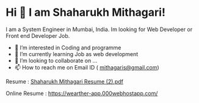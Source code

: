 <h1>Hi 👋 I am Shaharukh Mithagari!</h1>
<p> I am a System Engineer in Mumbai, India. Im looking for Web Developer or Front end Developer Job.

- 👀 I’m interested in Coding and programme
- 🌱 I’m currently learning Job as web development
- 💞️ I’m looking to collaborate on ...
- 📫 How to reach me on Email ID ( mithagaris@gmail.com)</p>

Resume : [Shaharukh Mithagari Resume (2).pdf](https://github.com/imsharukh1994/imsharukh1994/files/7815985/Shaharukh.Mithagari.Resume.2.pdf)

Online Resume : https://wearther-app.000webhostapp.com/





<!---
imsharukh1994/imsharukh1994 is a ✨ special ✨ repository because its `README.md` (this file) appears on your GitHub profile.
You can click the Preview link to take a look at your changes.
--->
